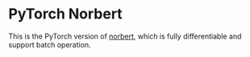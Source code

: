 # PyTorch Norbert 

This is the PyTorch version of [norbert](https://github.com/sigsep/norbert), which is fully differentiable and support batch operation.